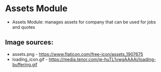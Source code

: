 # Assets Module

- Assets Module: manages assets for company that can be used for jobs and quotes

## Image sources:

- assets.png - https://www.flaticon.com/free-icon/assets_1907675
- loading_icon.gif - https://media.tenor.com/je-huTL1vwgAAAAi/loading-buffering.gif
